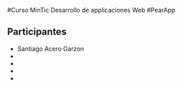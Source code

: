 #Curso MinTic Desarrollo de applicaciones Web 
#PearApp

## Participantes

- Santiago Acero Garzon
- 
-
-
-
